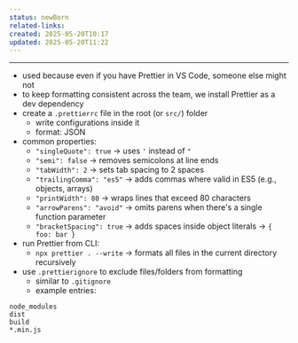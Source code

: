 ```yaml
---
status: newBorn
related-links: 
created: 2025-05-20T10:17
updated: 2025-05-20T11:22
---
```

---

- used because even if you have Prettier in VS Code, someone else might not
- to keep formatting consistent across the team, we install Prettier as a dev dependency
- create a `.prettierrc` file in the root (or `src/`) folder
    - write configurations inside it
    - format: JSON
- common properties:
    - `"singleQuote": true` → uses `'` instead of `"`
    - `"semi": false` → removes semicolons at line ends
    - `"tabWidth": 2` → sets tab spacing to 2 spaces
    - `"trailingComma": "es5"` → adds commas where valid in ES5 (e.g., objects, arrays)
    - `"printWidth": 80` → wraps lines that exceed 80 characters
    - `"arrowParens": "avoid"` → omits parens when there's a single function parameter
    - `"bracketSpacing": true` → adds spaces inside object literals → `{ foo: bar }`
- run Prettier from CLI:
    - `npx prettier . --write` → formats all files in the current directory recursively
- use `.prettierignore` to exclude files/folders from formatting
    - similar to `.gitignore`
    - example entries:
```ngnix
node_modules  
dist  
build  
*.min.js  
```

